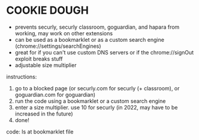 # COOKIE DOUGH

- prevents securly, securly classroom, goguardian, and hapara from working, may work on other extensions
- can be used as a bookmarklet or as a custom search engine (chrome://settings/searchEngines)
- great for if you can't use custom DNS servers or if the chrome://signOut exploit breaks stuff
- adjustable size multiplier

instructions:
1. go to a blocked page (or securly.com for securly (+ classroom), or goguardian.com for goguardian)
2. run the code using a bookmarklet or a custom search engine
3. enter a size multiplier. use 10 for securly (in 2022, may have to be increased in the future)
4. done!

code: Is at bookmarklet file
